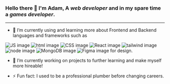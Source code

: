 ### Hello there 👋 I'm Adam, A  _web developer_ and in my spare time a _games developer_.
***

* 🌱 I’m currently using and learning more about Frontend and Backend languages and frameworks such as

![JS image](https://img.shields.io/badge/JavaScript-323330?style=for-the-badge&logo=javascript&logoColor=F7DF1E) ![html image](https://img.shields.io/badge/HTML5-E34F26?style=for-the-badge&logo=html5&logoColor=white) ![CSS image](https://img.shields.io/badge/CSS3-1572B6?style=for-the-badge&logo=css3&logoColor=white) ![React image](https://img.shields.io/badge/React-20232A?style=for-the-badge&logo=react&logoColor=61DAFB)  ![tailwind image](https://img.shields.io/badge/Tailwind_CSS-38B2AC?style=for-the-badge&logo=tailwind-css&logoColor=white) ![node image](https://img.shields.io/badge/Node.js-339933?style=for-the-badge&logo=nodedotjs&logoColor=white) ![MongoDB image](https://img.shields.io/badge/MongoDB-4EA94B?style=for-the-badge&logo=mongodb&logoColor=white) ![Figma image](https://img.shields.io/badge/Figma-F24E1E?style=for-the-badge&logo=figma&logoColor=white) for design. 

* 🔭 I’m currently working on projects to further learning and make myself more hireable!  

* ⚡ Fun fact: I used to be a professional plumber before changing careers.
<!--
**adamclark-12/adamclark-12** is a ✨ _special_ ✨ repository because its `README.md` (this file) appears on your GitHub profile.

Here are some ideas to get you started:

- 🔭 I’m currently working on ...
- 🌱 I’m currently learning ...
- 👯 I’m looking to collaborate on ...
- 🤔 I’m looking for help with ...
- 💬 Ask me about ...
- 📫 How to reach me: ...
- 😄 Pronouns: ...
- ⚡ Fun fact: ...
-->
